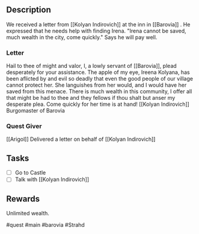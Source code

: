 
## Description 
We received a letter from [[Kolyan Indirovich]] at the inn in [[Barovia]] . He expressed that he needs help with finding Irena. "Irena cannot be saved, much wealth in the city, come quickly." Says he will pay well. 

### Letter
Hail to thee of might and valor, I, a lowly servant of [[Barovia]], plead desperately for your assistance. The apple of my eye, Ireena Kolyana, has been aflicted by and evil so deadly that even the good people of our village cannot protect her. She languishes from her would, and I would have her saved from this menace. There is much wealth in this community, I offer all that might be had to thee and they fellows if thou shalt but anser my desperate plea. Come quickly for her time is at hand!
[[Kolyan Indirovich]]
Burgomaster of Barovia
### Quest Giver
[[Arigol]] Delivered a letter on behalf of [[Kolyan Indirovich]]

## Tasks 
- [ ] Go to Castle
- [ ] Talk with [[Kolyan Indirovich]]

## Rewards
Unlimited wealth. 

#quest #main #barovia #Strahd